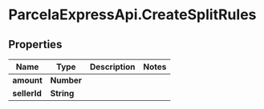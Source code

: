 # ParcelaExpressApi.CreateSplitRules

## Properties
Name | Type | Description | Notes
------------ | ------------- | ------------- | -------------
**amount** | **Number** |  | 
**sellerId** | **String** |  | 
